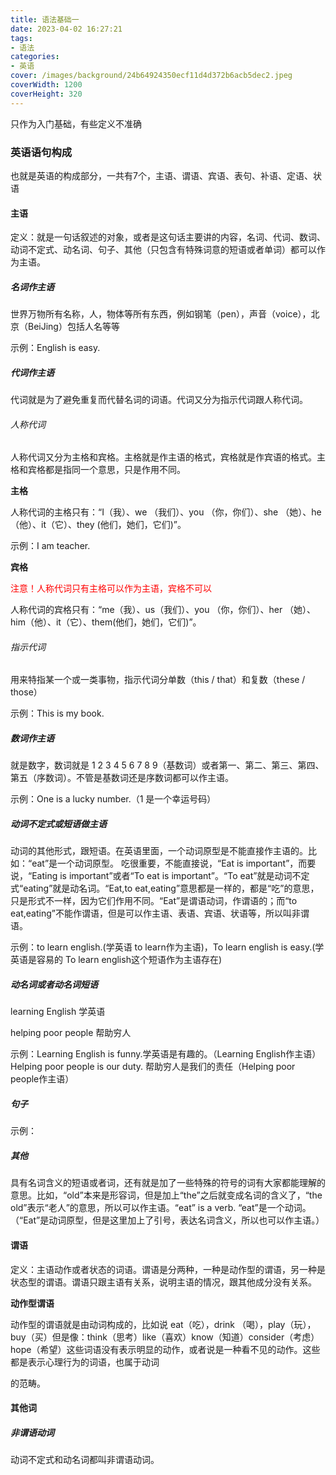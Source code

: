 ```yaml
---
title: 语法基础一
date: 2023-04-02 16:27:21
tags:
- 语法
categories:
- 英语
cover: /images/background/24b64924350ecf11d4d372b6acb5dec2.jpeg
coverWidth: 1200
coverHeight: 320
---
```


只作为入门基础，有些定义不准确

<!-- more -->

### 英语语句构成
也就是英语的构成部分，一共有7个，主语、谓语、宾语、表句、补语、定语、状语
#### 主语

定义：就是一句话叙述的对象，或者是这句话主要讲的内容，名词、代词、数词、动词不定式、动名词、句子、其他（只包含有特殊词意的短语或者单词）都可以作为主语。

##### 名词作主语

世界万物所有名称，人，物体等所有东西，例如钢笔（pen），声音（voice），北京（BeiJing）包括人名等等

示例：English is easy.

##### 代词作主语

代词就是为了避免重复而代替名词的词语。代词又分为指示代词跟人称代词。

###### 人称代词

人称代词又分为主格和宾格。主格就是作主语的格式，宾格就是作宾语的格式。主格和宾格都是指同一个意思，只是作用不同。

**主格**

人称代词的主格只有：“I（我）、we （我们）、you （你，你们）、she （她）、he（他）、it（它）、they (他们，她们，它们)”。

示例：I am teacher.

**宾格**

<font color="red">注意！人称代词只有主格可以作为主语，宾格不可以</font>

人称代词的宾格只有：“me（我）、us（我们）、you （你，你们）、her （她）、him（他）、it（它）、them(他们，她们，它们)”。

###### 指示代词

用来特指某一个或一类事物，指示代词分单数（this / that）和复数（these / those）

示例：This is my book.

##### 数词作主语

就是数字，数词就是 1 2 3 4 5 6 7 8 9（基数词）或者第一、第二、第三、第四、第五（序数词）。不管是基数词还是序数词都可以作主语。

示例：One is a lucky number.（1 是一个幸运号码）

##### 动词不定式或短语做主语

动词的其他形式，跟短语。在英语里面，一个动词原型是不能直接作主语的。比如：“eat”是一个动词原型。 吃很重要，不能直接说，“Eat is important”，而要说，“Eating is important”或者“To eat is important”。“To eat”就是动词不定式“eating”就是动名词。“Eat,to eat,eating”意思都是一样的，都是“吃”的意思，只是形式不一样，因为它们作用不同。“Eat”是谓语动词，作谓语的；而“to eat,eating”不能作谓语，但是可以作主语、表语、宾语、状语等，所以叫非谓语。

示例：to learn english.(学英语 to learn作为主语)，To learn english is easy.(学英语是容易的 To learn english这个短语作为主语存在)

##### 动名词或者动名词短语 

learning English 学英语

helping poor people 帮助穷人 

示例：Learning English is funny.学英语是有趣的。（Learning English作主语）Helping poor people is our duty. 帮助穷人是我们的责任（Helping poor people作主语）

##### 句子

示例：

##### 其他

具有名词含义的短语或者词，还有就是加了一些特殊的符号的词有大家都能理解的意思。比如，“old”本来是形容词，但是加上“the”之后就变成名词的含义了，“the old”表示“老人”的意思，所以可以作主语。“eat” is a verb. “eat”是一个动词。 （“Eat”是动词原型，但是这里加上了引号，表达名词含义，所以也可以作主语。）

#### 谓语

定义：主语动作或者状态的词语。谓语是分两种，一种是动作型的谓语，另一种是状态型的谓语。谓语只跟主语有关系，说明主语的情况，跟其他成分没有关系。

**动作型谓语**

动作型的谓语就是由动词构成的，比如说 eat（吃），drink （喝），play（玩），buy（买）但是像：think（思考）like（喜欢）know（知道）consider（考虑）hope（希望）这些词语没有表示明显的动作，或者说是一种看不见的动作。这些都是表示心理行为的词语，也属于动词



的范畴。

#### 其他词

##### 非谓语动词

动词不定式和动名词都叫非谓语动词。

